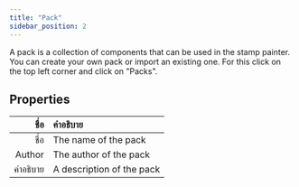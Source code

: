 ```yaml
---
title: "Pack"
sidebar_position: 2
---
```


A pack is a collection of components that can be used in the stamp painter. You can create your own pack or import an existing one. For this click on the top left corner and click on "Packs".

## Properties

|     ชื่อ | คำอธิบาย                  |
| --------:|:------------------------- |
|     ชื่อ | The name of the pack      |
|   Author | The author of the pack    |
| คำอธิบาย | A description of the pack |
